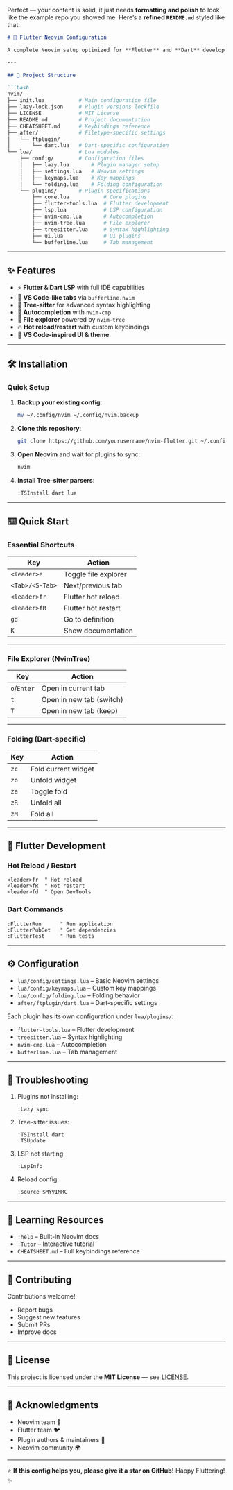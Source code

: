 Perfect — your content is solid, it just needs **formatting and polish** to look like the example repo you showed me. Here’s a **refined `README.md`** styled like that:

````markdown
# 🚀 Flutter Neovim Configuration

A complete Neovim setup optimized for **Flutter** and **Dart** development — bringing a **VS Code-like experience** inside Neovim.

---

## 📂 Project Structure

```bash
nvim/
├── init.lua           # Main configuration file
├── lazy-lock.json     # Plugin versions lockfile
├── LICENSE            # MIT License
├── README.md          # Project documentation
├── CHEATSHEET.md      # Keybindings reference
├── after/             # Filetype-specific settings
│   └── ftplugin/
│       └── dart.lua   # Dart-specific configuration
└── lua/               # Lua modules
    ├── config/        # Configuration files
    │   ├── lazy.lua       # Plugin manager setup
    │   ├── settings.lua   # Neovim settings
    │   ├── keymaps.lua    # Key mappings
    │   └── folding.lua    # Folding configuration
    └── plugins/       # Plugin specifications
        ├── core.lua           # Core plugins
        ├── flutter-tools.lua  # Flutter development
        ├── lsp.lua            # LSP configuration
        ├── nvim-cmp.lua       # Autocompletion
        ├── nvim-tree.lua      # File explorer
        ├── treesitter.lua     # Syntax highlighting
        ├── ui.lua             # UI plugins
        └── bufferline.lua     # Tab management
````

---

## ✨ Features

* ⚡ **Flutter & Dart LSP** with full IDE capabilities
* 📑 **VS Code-like tabs** via `bufferline.nvim`
* 🌳 **Tree-sitter** for advanced syntax highlighting
* 🤖 **Autocompletion** with `nvim-cmp`
* 📂 **File explorer** powered by `nvim-tree`
* 🔥 **Hot reload/restart** with custom keybindings
* 🎨 **VS Code-inspired UI & theme**

---

## 🛠 Installation

### Quick Setup

1. **Backup your existing config**:

   ```bash
   mv ~/.config/nvim ~/.config/nvim.backup
   ```
2. **Clone this repository**:

   ```bash
   git clone https://github.com/yourusername/nvim-flutter.git ~/.config/nvim
   ```
3. **Open Neovim** and wait for plugins to sync:

   ```bash
   nvim
   ```
4. **Install Tree-sitter parsers**:

   ```vim
   :TSInstall dart lua
   ```

---

## ⌨️ Quick Start

### Essential Shortcuts

| Key             | Action               |
| --------------- | -------------------- |
| `<leader>e`     | Toggle file explorer |
| `<Tab>/<S-Tab>` | Next/previous tab    |
| `<leader>fr`    | Flutter hot reload   |
| `<leader>fR`    | Flutter hot restart  |
| `gd`            | Go to definition     |
| `K`             | Show documentation   |

---

### File Explorer (NvimTree)

| Key         | Action                   |
| ----------- | ------------------------ |
| `o`/`Enter` | Open in current tab      |
| `t`         | Open in new tab (switch) |
| `T`         | Open in new tab (keep)   |

---

### Folding (Dart-specific)

| Key  | Action              |
| ---- | ------------------- |
| `zc` | Fold current widget |
| `zo` | Unfold widget       |
| `za` | Toggle fold         |
| `zR` | Unfold all          |
| `zM` | Fold all            |

---

## 🎯 Flutter Development

### Hot Reload / Restart

```vim
<leader>fr  " Hot reload
<leader>fR  " Hot restart
<leader>fd  " Open DevTools
```

### Dart Commands

```vim
:FlutterRun      " Run application
:FlutterPubGet   " Get dependencies
:FlutterTest     " Run tests
```

---

## ⚙️ Configuration

* `lua/config/settings.lua` – Basic Neovim settings
* `lua/config/keymaps.lua` – Custom key mappings
* `lua/config/folding.lua` – Folding behavior
* `after/ftplugin/dart.lua` – Dart-specific settings

Each plugin has its own configuration under `lua/plugins/`:

* `flutter-tools.lua` – Flutter development
* `treesitter.lua` – Syntax highlighting
* `nvim-cmp.lua` – Autocompletion
* `bufferline.lua` – Tab management

---

## 🐛 Troubleshooting

1. Plugins not installing:

   ```vim
   :Lazy sync
   ```
2. Tree-sitter issues:

   ```vim
   :TSInstall dart
   :TSUpdate
   ```
3. LSP not starting:

   ```vim
   :LspInfo
   ```
4. Reload config:

   ```vim
   :source $MYVIMRC
   ```

---

## 📖 Learning Resources

* `:help` – Built-in Neovim docs
* `:Tutor` – Interactive tutorial
* `CHEATSHEET.md` – Full keybindings reference

---

## 🤝 Contributing

Contributions welcome!

* Report bugs
* Suggest new features
* Submit PRs
* Improve docs

---

## 📄 License

This project is licensed under the **MIT License** — see [LICENSE](LICENSE).

---

## 🙏 Acknowledgments

* Neovim team 🖤
* Flutter team 🐦
* Plugin authors & maintainers 🙌
* Neovim community 🌍

---

⭐ **If this config helps you, please give it a star on GitHub!**
Happy Fluttering! ✨